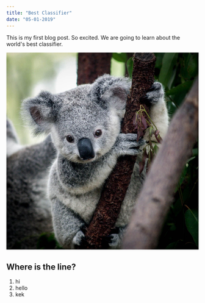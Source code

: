 ```yaml
---
title: "Best Classifier"
date: "05-01-2019"
---
```


This is my first blog post. So excited.
We are going to learn about the world's best classifier.

![](./kb.jpg)


## Where is the line?

1. hi
2. hello
3. kek
